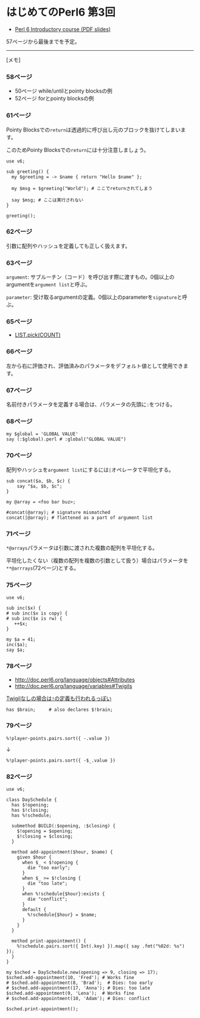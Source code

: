 # はじめてのPerl6 第3回

* [Perl 6 Introductory course (PDF slides)](https://github.com/rakudo/star/raw/master/docs/2015-spw-perl6-course.pdf)

57ページから最後までを予定。

---

[メモ]

### 58ページ

* 50ページ while/untilとpointy blocksの例
* 52ページ forとpointy blocksの例

### 61ページ

Pointy Blocksでの`return`は透過的に呼び出し元のブロックを抜けてしまいます。

このためPointy Blocksでの`return`には十分注意しましょう。

```
use v6;

sub greeting() {
  my $greeting = -> $name { return "Hello $name" };

  my $msg = $greeting("World"); # ここでreturnされてしまう

  say $msg; # ここは実行されない
}

greeting();
```

### 62ページ

引数に配列やハッシュを定義しても正しく扱えます。

### 63ページ

`argument`:
サブルーチン（コード）を呼び出す際に渡すもの。0個以上のargumentを`argument list`と呼ぶ。

`parameter`:
受け取るargumentの定義。0個以上のparameterを`signature`と呼ぶ。

### 65ページ

* [LIST.pick(COUNT)](http://doc.perl6.org/type/List#routine_pick)

### 66ページ

左から右に評価され、評価済みのパラメータをデフォルト値として使用できます。

### 67ページ

名前付きパラメータを定義する場合は、パラメータの先頭に`:`をつける。

### 68ページ

```
my $global = 'GLOBAL VALUE'
say (:$global).perl # :global("GLOBAL VALUE")
```

### 70ページ

配列やハッシュを`argument list`にするには`|`オペレータで平坦化する。

```
sub concat($a, $b, $c) {
    say "$a, $b, $c";
}

my @array = <foo bar buz>;

#concat(@array); # signature mismatched
concat(|@array); # flattened as a part of argument list
```

### 71ページ

`*@arrays`パラメータは引数に渡された複数の配列を平坦化する。

平坦化したくない（複数の配列を複数の引数として扱う）場合はパラメータを`**@arrrays`(72ページ)とする。

### 75ページ

```
use v6;

sub inc($x) {
# sub inc($x is copy) {
# sub inc($x is rw) {
   ++$x;
}

my $a = 41;
inc($a);
say $a;
```

### 78ページ

* http://doc.perl6.org/language/objects#Attributes
* http://doc.perl6.org/language/variables#Twigils

[Twigilなしの場合は`!`の定義も行われるっぽい](https://github.com/perl6/specs/blob/master/S12-objects.pod#attributes)

```
has $brain;     # also declares $!brain;
```

### 79ページ

```
%!player-points.pairs.sort({ -.value })
```

↓

```
%!player-points.pairs.sort({ -$_.value })
```

### 82ページ

```
use v6;

class DaySchedule {
  has $!opening;
  has $!closing;
  has %!schedule;

  submethod BUILD(:$opening, :$closing) {
    $!opening = $opening;
    $!closing = $closing;
  }

  method add-appointment($hour, $name) {
    given $hour {
      when $_ < $!opening {
        die "too early";
      }
      when $_ >= $!closing {
        die "too late";
      }
      when %!schedule{$hour}:exists {
        die "conflict";
      }
      default {
        %!schedule{$hour} = $name;
      }
    }
  }

  method print-appointment() {
    %!schedule.pairs.sort({ Int(.key) }).map({ say .fmt("%02d: %s") });
  }
}

my $sched = DaySchedule.new(opening => 9, closing => 17);
$sched.add-appointment(10, 'Fred'); # Works fine
# $sched.add-appointment(8, 'Brad');  # Dies: too early
# $sched.add-appointment(17, 'Anna'); # Dies: too late
$sched.add-appointment(9, 'Lena');  # Works fine
# $sched.add-appointment(10, 'Adam'); # Dies: conflict

$sched.print-appointment();
```
